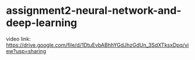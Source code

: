 # assignment2-neural-network-and-deep-learning
video link: https://drive.google.com/file/d/1DtuEvbABhhYGdJhzGdUn_3SdXTksxDpq/view?usp=sharing
